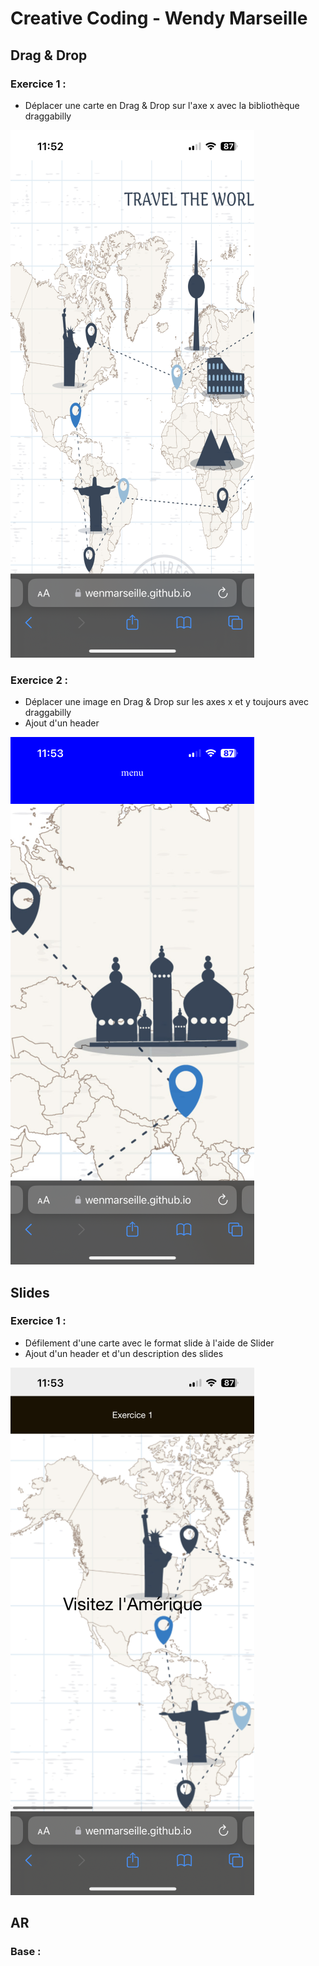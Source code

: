 # Creative Coding - Wendy Marseille

## Drag & Drop

### Exercice 1 :
- Déplacer une carte en Drag & Drop sur l'axe x avec la bibliothèque draggabilly

![image](Assets/IMG/Capture1.png)

### Exercice 2 :
- Déplacer une image en Drag & Drop sur les axes x et y toujours avec draggabilly
- Ajout d'un header

![image](Assets/IMG/Capture2.png)

## Slides

### Exercice 1 : 
- Défilement d'une carte avec le format slide à l'aide de Slider
- Ajout d'un header et d'un description des slides

![image](Assets/IMG/Capture3.png)

## AR

### Base :

